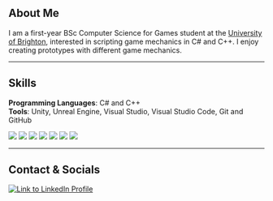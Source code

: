 ## About Me

I am a first-year BSc Computer Science for Games student at the [University of Brighton](https://www.brighton.ac.uk/index.aspx), interested in scripting game mechanics in C# and C++. I enjoy creating prototypes with different game mechanics.

----

## Skills
**Programming Languages**: C# and C++ <br>
**Tools**: Unity, Unreal Engine, Visual Studio, Visual Studio Code, Git and GitHub

<img src = "https://img.shields.io/badge/C%23-239120?style=for-the-badge&logo=csharp&logoColor=white">  <img src="https://img.shields.io/badge/C%2B%2B-00599C?style=for-the-badge&logo=c%2B%2B&logoColor=white">
<img src= "https://img.shields.io/badge/Unity-100000?style=for-the-badge&logo=unity&logoColor=white"> <img src = "https://img.shields.io/badge/-Unreal%20Engine-313131?style=for-the-badge&logo=unreal-engine&logoColor=white">
<img src= "https://img.shields.io/badge/Visual_Studio_Code-0078D4?style=for-the-badge&logo=visual%20studio%20code&logoColor=white"> <img src= "https://img.shields.io/badge/Visual_Studio-5C2D91?style=for-the-badge&logo=visual%20studio&logoColor=white"> 
<img src= "https://img.shields.io/badge/GitHub-100000?style=for-the-badge&logo=github&logoColor=white"> <br>

----

## Contact & Socials
<a href ="https://www.linkedin.com/in/denniscc-20b7a2309/" target = "_blank"> <img src ="https://skillicons.dev/icons?i=linkedin" alt = "Link to LinkedIn Profile">

<!--
**Programmer25X/Programmer25X** is a ✨ _special_ ✨ repository because its `README.md` (this file) appears on your GitHub profile.

Here are some ideas to get you started:

out - 🔭 I’m currently working on ...
- 🌱 I’m currently learning ...
- 👯 I’m looking to collaborate on ...
- 🤔 I’m looking for help with ...
- 💬 Ask me about ...
- 📫 How to reach me: ...
- 😄 Pronouns: ...
- ⚡ Fun fact: ...
-->
